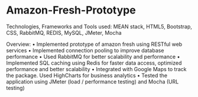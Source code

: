 # Amazon-Fresh-Prototype

Technologies, Frameworks and Tools used:   MEAN stack, HTML5, Bootstrap, CSS, RabbitMQ, REDIS, MySQL, JMeter, Mocha

Overview:
•	Implemented prototype of amazon fresh using RESTful web services
•	Implemented connection pooling to improve database performance
•	Used RabbitMQ for better scalability and performance 
•	Implemented SQL caching using Redis for faster data access, optimized performance and better scalability
•	Integrated with Google Maps to track the package. Used HighCharts for business analytics
•	Tested the application using JMeter (load / performance testing) and Mocha (URL testing)
